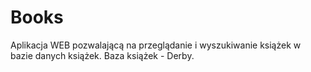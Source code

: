 # Books
Aplikacja WEB pozwalającą na przeglądanie i wyszukiwanie książek w bazie danych książek. 
Baza książek - Derby.
